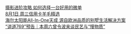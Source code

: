   
[摄影进阶攻略 如何选择一台好用的微单](http://www.dianyue.me/archives/721/ixd91rl8eav5b6ls/)  
[8月1日 周三信用卡羊毛精选](http://www.dianyue.me/archives/720/9eoiof555bg79t7b/)  
[海尔太阳能All-In-One天成 源自欧洲品质的别墅生活解决方案](http://www.dianyue.me/archives/945/6bsqvo02y88yu9mt/)  
[“讲道769”预告｜本周六曾令波来谈民艺与“慢物质”](http://www.dianyue.me/archives/312/m7aekba56w39h0i2/)